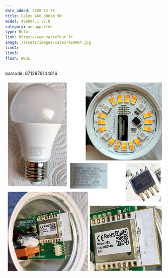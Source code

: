 ```yaml
---
date_added: 2020-12-20
title: Calex A60 806lm 9W 
model: 429004.1 v2.0
category: unsupported
type: Bulb
link: https://www.carrefour.fr
image: /assets/images/calex-429004.jpg
link2: 
link3: 
flash: WB3L
---
```


barcode: 8712879144816

![](/assets/images/calex-429004_1.jpg)